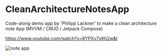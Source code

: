 # CleanArchitectureNotesApp
Code-along demo app by 'Philipp Lackner' to make a clean architecture note App (MVVM / CRUD / Jetpack Compose)

https://www.youtube.com/watch?v=8YPXv7xKh2w&t

![note app](https://user-images.githubusercontent.com/9675246/183459727-c450a032-4a1e-459b-9e93-36cc2aae308b.gif)


